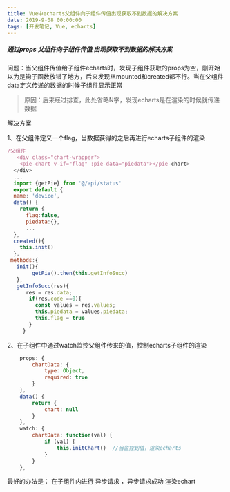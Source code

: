 ```yaml
---
title: Vue中echarts父组件向子组件传值出现获取不到数据的解决方案
date: 2019-9-08 00:00:00
tags: [开发笔记, Vue, echarts]
---
```


##### 通过props  父组件向子组件传值 出现获取不到数据的解决方案

问题：当父组件传值给子组件echarts时，发现子组件获取的props为空，刚开始以为是钩子函数放错了地方，后来发现从mounted和created都不行。当在父组件data定义传递的数据的时候子组件显示正常

> 原因：后来经过排查，此处省略N字，发现echarts是在渲染的时候就传递数据

解决方案

1、在父组件定义一个flag，当数据获得的之后再进行echarts子组件的渲染

```js
/父组件
   <div class="chart-wrapper">
    <pie-chart v-if="flag" :pie-data="piedata"></pie-chart>
  </div>
  ...
  import {getPie} from '@/api/status'
  export default {
  name: 'device',
  data() {
    return { 
      flag:false,
      piedata:{},
      ...
  },
  created(){
    this.init()
  },
 methods:{
   init(){   
        getPie().then(this.getInfoSucc)
   }, 
   getInfoSucc(res){
      res = res.data;
       if(res.code ==0){
         const values = res.values;  
         this.piedata = values.piedata;  
         this.flag = true 
       }
     }
```

2、在子组件中通过watch监控父组件传来的值，控制echarts子组件的渲染

```js
	props: {
		chartData: {
			type: Object,
			required: true
		}
	},
	data() {
		return {
			chart: null
		}
	},
	watch: {
		chartData: function(val) {
			if (val) {
				this.initChart()  //当监控到值，渲染echarts
			}
		}
	},
```

最好的办法是： 在子组件内进行 异步请求 ，异步请求成功 渲染echart